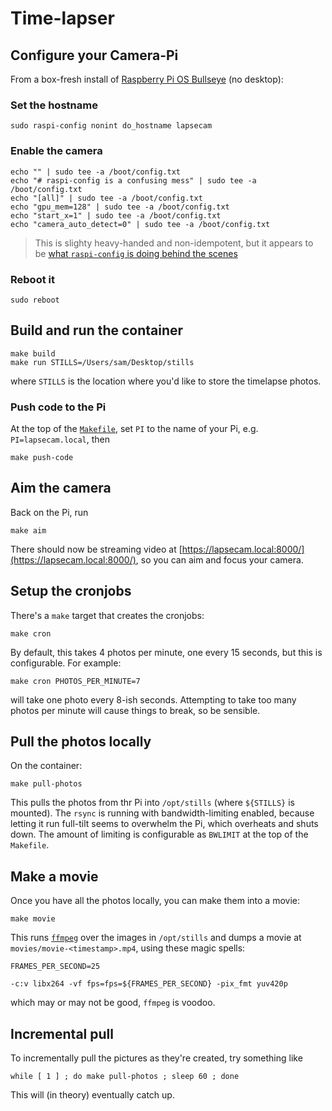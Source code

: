 # Time-lapser

## Configure your Camera-Pi

From a box-fresh install of [Raspberry Pi OS Bullseye](https://www.raspberrypi.com/news/raspberry-pi-os-debian-bullseye/) (no desktop):

### Set the hostname

```
sudo raspi-config nonint do_hostname lapsecam
```

### Enable the camera

```
echo "" | sudo tee -a /boot/config.txt
echo "# raspi-config is a confusing mess" | sudo tee -a /boot/config.txt
echo "[all]" | sudo tee -a /boot/config.txt
echo "gpu_mem=128" | sudo tee -a /boot/config.txt
echo "start_x=1" | sudo tee -a /boot/config.txt
echo "camera_auto_detect=0" | sudo tee -a /boot/config.txt
```

> This is slighty heavy-handed and non-idempotent, but it appears to be [what `raspi-config` is doing behind the scenes](https://raspberrypi.stackexchange.com/questions/14229/how-can-i-enable-the-camera-without-using-raspi-config)

### Reboot it

```
sudo reboot
```

## Build and run the container

```
make build
make run STILLS=/Users/sam/Desktop/stills
```

where `STILLS` is the location where you'd like to store the timelapse photos.

### Push code to the Pi

At the top of the [`Makefile`](Makefile), set `PI` to the name of your Pi, e.g. `PI=lapsecam.local`, then

```
make push-code
```

## Aim the camera

Back on the Pi, run

```
make aim
```

There should now be streaming video at [https://lapsecam.local:8000/](https://lapsecam.local:8000/), so you can aim and focus your camera.

## Setup the cronjobs

There's a `make` target that creates the cronjobs:

```
make cron
```

By default, this takes 4 photos per minute, one every 15 seconds, but this is configurable. For example:

```
make cron PHOTOS_PER_MINUTE=7
```

will take one photo every 8-ish seconds. Attempting to take too many photos per minute will cause things to break, so be sensible.

## Pull the photos locally

On the container:

```
make pull-photos
```

This pulls the photos from thr Pi into `/opt/stills` (where `${STILLS}` is mounted). The `rsync` is running with bandwidth-limiting enabled, because letting it run full-tilt seems to overwhelm the Pi, which overheats and shuts down. The amount of limiting is configurable as `BWLIMIT` at the top of the `Makefile`.

## Make a movie

Once you have all the photos locally, you can make them into a movie:

```
make movie
```

This runs [`ffmpeg`](https://ffmpeg.org/) over the images in `/opt/stills` and dumps a movie at `movies/movie-<timestamp>.mp4`, using these magic spells:

```
FRAMES_PER_SECOND=25

-c:v libx264 -vf fps=fps=${FRAMES_PER_SECOND} -pix_fmt yuv420p
```

which may or may not be good, `ffmpeg` is voodoo.

## Incremental pull

To incrementally pull the pictures as they're created, try something like

```
while [ 1 ] ; do make pull-photos ; sleep 60 ; done
```

This will (in theory) eventually catch up.
